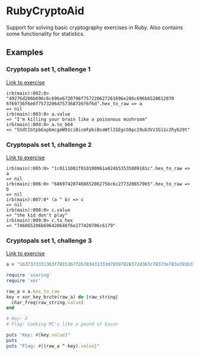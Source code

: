 # RubyCryptoAid
Support for solving basic cryptography exercises in Ruby. Also contains some functionality for statistics.

## Examples

### Cryptopals set 1, challenge 1
[Link to exercise](https://cryptopals.com/sets/1/challenges/1)

```
irb(main):002:0> "49276d206b696c6c696e6720796f757220627261696e206c696b6520612070
6f69736f6e6f7573206d757368726f6f6d".hex_to_raw => a
=> nil
irb(main):003:0> a.value
=> "I'm killing your brain like a poisonous mushroom"
irb(main):004:0> a.to_b64
=> "SSdtIGtpbGxpbmcgeW91ciBicmFpbiBsaWtlIGEgcG9pc29ub3VzIG11c2hyb29t"
```

### Cryptopals set 1, challenge 2
[Link to exercise](https://cryptopals.com/sets/1/challenges/2)

```
irb(main):005:0> "1c0111001f010100061a024b53535009181c".hex_to_raw => a
=> nil
irb(main):006:0> "686974207468652062756c6c277320657965".hex_to_raw => b
=> nil
irb(main):007:0* (a ^ b) => c
=> nil
irb(main):008:0> c.value
=> "the kid don't play"
irb(main):009:0> c.to_hex
=> "746865206b696420646f6e277420706c6179"
```

### Cryptopals set 1, challenge 3
[Link to exercise](https://cryptopals.com/sets/1/challenges/3)

```ruby
a = "1b37373331363f78151b7f2b783431333d78397828372d363c78373e783a393b3736"

require 'scoring'
require 'xor'

raw_a = a.hex_to_raw
key = xor_key_brute(raw_a) do |raw_string|
  char_freq(raw_string.value)
end

# Key: X
# Flag: Cooking MC's like a pound of bacon

puts "Key: #{key.value}"
puts
puts "Flag: #{(raw_a ^ key).value}"
```
